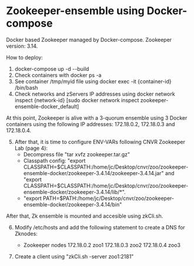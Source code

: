 # Zookeeper-ensemble using Docker-compose
Docker based Zookeeper managed by Docker-compose. Zookeeper version: 3.14.

How to deploy:
1. docker-compose up -d --build
2. Check containers with docker ps -a
3. See container /tmp/myid file using docker exec -it {container-id} /bin/bash
4. Check networks and zServers IP addresses using docker network inspect {network-id} [sudo docker network inspect zookeeper-ensemble-docker_default]

At this point, Zookeeper is alive with a 3-quorum ensemble using 3 Docker containers using the following IP addresses:	172.18.0.2, 172.18.0.3 and 172.18.0.4.

5. After that, it is time to configure ENV-VARs following CNVR Zookeeper Lab (page 4):
	- Decompress file "tar xvfz zookeeper.tar.gz"
	- Classpath config: "export CLASSPATH=$CLASSPATH:/home/jc/Desktop/cnvr/zoo/zookeeper-ensemble-docker/zookeeper-3.4.14/zookeeper-3.4.14.jar" and "export CLASSPATH=$CLASSPATH:/home/jc/Desktop/cnvr/zoo/zookeeper-ensemble-docker/zookeeper-3.4.14/lib/*".
	- "export PATH=$PATH:/home/jc/Desktop/cnvr/zoo/zookeeper-ensemble-docker/zookeeper-3.4.14/bin"

After that, Zk ensemble is mounted and accesible using zkCli.sh.

6. Modify /etc/hosts and add the following statement to create a DNS for Zknodes:

	- Zookeeper nodes
	172.18.0.2      zoo1
	172.18.0.3      zoo2
	172.18.0.4      zoo3

7. Create a client using "zkCli.sh -server zoo1:2181"




